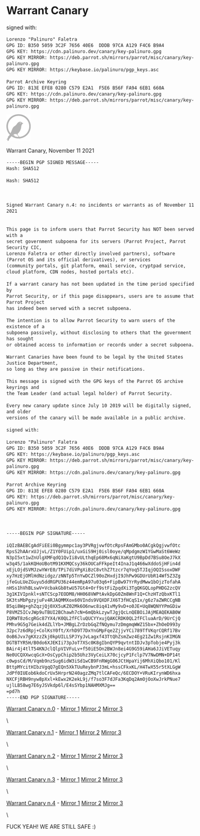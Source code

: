 # Warrant Canary #

signed with:

    Lorenzo "Palinuro" Faletra
    GPG ID: B350 5059 3C2F 7656 40E6  DDDB 97CA A129 F4C6 B9A4
    GPG KEY: https://cdn.palinuro.dev/canary/key-palinuro.gpg
    GPG KEY MIRROR: https://deb.parrot.sh/mirrors/parrot/misc/canary/key-palinuro.gpg
    GPG KEY MIRROR: https://keybase.io/palinuro/pgp_keys.asc
    
    Parrot Archive Keyring
    GPG ID: 813E EFE8 0280 C579 E2A1  F5E6 B56F FA94 6EB1 660A
    GPG KEY: https://cdn.palinuro.dev/canary/key-palinuro.gpg
    GPG KEY MIRROR: https://deb.parrot.sh/mirrors/parrot/misc/canary/key-palinuro.gpg
    
    
![warrant canary](./images/warrant-canary.png)

Warrant Canary, November 11 2021


    -----BEGIN PGP SIGNED MESSAGE-----
    Hash: SHA512

    Hash: SHA512



    Signed Warrant Canary n.4: no incidents or warrants as of November 11 2021


    This page is to inform users that Parrot Security has NOT been served with a
    secret government subpoena for its servers (Parrot Project, Parrot Security CIC,
    Lorenzo Faletra or other directly involved partners), software
    (Parrot OS and its official derivatives), or services
    (community portals, git platform, email service, cryptpad service,
    cloud platform, CDN nodes, hosted portals etc).

    If a warrant canary has not been updated in the time period specified by
    Parrot Security, or if this page disappears, users are to assume that Parrot Project
    has indeed been served with a secret subpoena.

    The intention is to allow Parrot Security to warn users of the existence of a
    subpoena passively, without disclosing to others that the government has sought
    or obtained access to information or records under a secret subpoena.

    Warrant Canaries have been found to be legal by the United States Justice Department,
    so long as they are passive in their notifications.

    This message is signed with the GPG keys of the Parrot OS archive keyrings and
    the Team Leader (and actual legal holder) of Parrot Security.

    Every new canary update since July 10 2019 will be digitally signed, and older
    versions of the canary will be made available in a public archive.

    signed with:

    Lorenzo "Palinuro" Faletra
    GPG ID: B350 5059 3C2F 7656 40E6  DDDB 97CA A129 F4C6 B9A4
    GPG KEY: https://keybase.io/palinuro/pgp_keys.asc
    GPG KEY MIRROR: https://deb.parrot.sh/mirrors/parrot/misc/canary/key-palinuro.gpg
    GPG KEY MIRROR: https://cdn.palinuro.dev/canary/key-palinuro.gpg

    Parrot Archive Keyring
    GPG ID: 813E EFE8 0280 C579 E2A1  F5E6 B56F FA94 6EB1 660A
    GPG KEY: https://deb.parrot.sh/mirrors/parrot/misc/canary/key-palinuro.gpg
    GPG KEY MIRROR: https://cdn.palinuro.dev/canary/key-palinuro.gpg



    -----BEGIN PGP SIGNATURE-----

    iQIzBAEBCgAdFiEEi0Bgymmpc1ay3PVRgjvwfOtcRpsFAmGMbo0ACgkQgjvwfOtc
    RpsS2hAArxUJjvL/Z1Y0FUip1/uxGiS9Hj0isl0oye/qMpdgmzW1YGwMaSt6WeWz
    N3pI5xt1wZnUlgXMFqdQ1QvIi8vULthqEp68Mx6qNiXaKgtU9BpDd7BSu8OeJ7kX
    w3q45/1akKQHoUBotM91KXMQCsy36kOUCaFFkpeIt4InaJ1q466wXddoSjHFin4d
    xEjLOjdSVMJzwYWrE0/TPi7diVPgXiBzC8vthZ7tzcr7qYoq5TJIqjOQISsoxDWF
    xy7HzEjOMlHdNzidgz/zNNTp5TnYwDCZl90oZHxdjI9JhPw9GDUrUbR14Wf5Z3Zg
    jfeGuLUeZGuyu5ddRGPU36z44emRpA97u03q6+FipBw97YrRydMww1bOjzTofahA
    nHSs1hVhBLswV+VcbakGb8twU57Gt4+Orf9stFiZpqdXi3TgQKGQLopPHDG2zcQV
    3g1KIVIpnkl+sNTCScp7EODM8/HH068VWPtAvkDpG0Zm8WnF1Q+ChzHTzQbxKTl1
    SK3tsMbPgzyjuFv4RJAQMMXox60VInds9VQXDFJX6T3fHCqS1x/g6z7aZWRCCgNB
    B5qi8Wg+ghZqzjQj0XX5uKZ02Mk6O6nwc8iq41vMy9vD+o0JE+Uq8WQNYYPmGDiw
    P8VMZ5ICvJWp9uTBUI2BChawh7cN+6mQbkLzywTJgjQcLnQEBOiJAjMEAQEKAB0W
    IQRWT8z6cgRGc87YX4/K0QL2fFCluQUCYYxujQAKCRDK0QL2fFCluaArD/9UrCjQ
    PMhv9G5g7Geik4dZLlYb+JMBgLZrDzbGqZfNQymu7zDmgmqWWZ15bx+ZhOeD993y
    32pc7z6dRpj+ColKsY0ft/XrhD9T7DxYnGMpFqe2ZjjvYCi789TfVKqrCQRf17Bv
    0oB6Jvx7gKXzzZkj0kpUILLSPJYyJvLagxf43TtQhZsmZwz4Eg21Zw1RsjnKIMGN
    DGTBTYR5H/B0do6XJEKIi73pJoT7XSc0K8gIbnQYP9qvtntIDJv3pTobje4Pyj3k
    BAir4j4tlT54KNJclQlpVIVFuLv+f50iE5On2BWJn8ei4G9G59iAHa6JJiVETuqy
    Ne0UCQXXwcqGcX+OsCypChip2b5Uhz3VyCeiLX70cjcyP1Fclp7V7NwDMN+DP14t
    c0wpsCd/M/Vqmb9nzSug6idW3iSd1wCB9FnRWgG06JCtHpaYij6MhXiQbo101/Kl
    BttpMYcitHIbzVgqQ7gEQn5XkTUuReybnPJ3mL+hssCFkxKL/H4TwX55r5tXLGgW
    JdPf0IUEob6kdoCrUx5HrprN240agzZMq7tlCAFeQc/6ECDOY+VRuKIrynWD6hxa
    NXCFjRBH9nyw8pXxl+kEwx2K2ekL9j/f7so3F7dJFa3KqDq2AmOjOoXwJrkPNue7
    ujlLB58wg7E6yJSVkdp6l/E4sSYbp1NAHMXMJg==
    =pd7h
    -----END PGP SIGNATURE-----
    

[Warrant Canary n.0](https://deb.parrot.sh/parrot/misc/canary/warrant-canary-0.txt) - [Mirror 1](https://cdn.palinuro.dev/canary/warrant-canary-0.txt) [Mirror 2](https://ipfs.palinuro.dev/canary/warrant-canary-0.txt) [Mirror 3](https://gateway.ipfs.io/ipfs/QmXjMjbwzwynk1AX3QP34GSjuDMUhz5LCYfSuu4rm49NeB/warrant-canary-0.txt)

\

[Warrant Canary n.1](https://deb.parrot.sh/parrot/misc/canary/warrant-canary-1.txt) - [Mirror 1](https://cdn.palinuro.dev/canary/warrant-canary-1.txt) [Mirror 2](https://ipfs.palinuro.dev/canary/warrant-canary-1.txt) [Mirror 3](https://gateway.ipfs.io/ipfs/QmXjMjbwzwynk1AX3QP34GSjuDMUhz5LCYfSuu4rm49NeB/warrant-canary-1.txt)

\

[Warrant Canary n.2](https://deb.parrot.sh/parrot/misc/canary/warrant-canary-2.txt) - [Mirror 1](https://cdn.palinuro.dev/canary/warrant-canary-2.txt) [Mirror 2](https://ipfs.palinuro.dev/canary/warrant-canary-2.txt) [Mirror 3](https://gateway.ipfs.io/ipfs/QmXjMjbwzwynk1AX3QP34GSjuDMUhz5LCYfSuu4rm49NeB/warrant-canary-2.txt)

\

[Warrant Canary n.3](https://deb.parrot.sh/parrot/misc/canary/warrant-canary-3.txt) - [Mirror 1](https://cdn.palinuro.dev/canary/warrant-canary-3.txt) [Mirror 2](https://ipfs.palinuro.dev/canary/warrant-canary-3.txt) [Mirror 3](https://gateway.ipfs.io/ipfs/QmXjMjbwzwynk1AX3QP34GSjuDMUhz5LCYfSuu4rm49NeB/warrant-canary-3.txt)

\

[Warrant Canary n.4](https://deb.parrot.sh/parrot/misc/canary/warrant-canary-4.txt) - [Mirror 1](https://cdn.palinuro.dev/canary/warrant-canary-4.txt) [Mirror 2](https://ipfs.palinuro.dev/canary/warrant-canary-4.txt) [Mirror 3](https://gateway.ipfs.io/ipfs/QmXjMjbwzwynk1AX3QP34GSjuDMUhz5LCYfSuu4rm49NeB/warrant-canary-4.txt)

\

FUCK YEAH! WE ARE STILL SAFE :)





